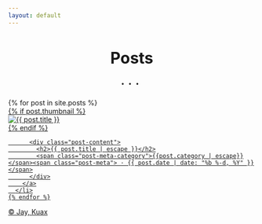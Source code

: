 ```yaml
---
layout: default
---
```


<div class="home">
  <h1 class="page-heading">Posts</h1>

  <ul class="post-list">
    {% for post in site.posts %}
      <li>
        <a class="post-list-item" href="{{ post.url | relative_url }}">
          <!-- 썸네일이 있을 경우 표시되는 이미지 박스 -->
          {% if post.thumbnail %}
            <div class="post-thumbnail">
              <img src="{{ post.thumbnail | relative_url }}" alt="{{ post.title }}">
            </div>
          {% endif %}

          <div class="post-content">
            <h2>{{ post.title | escape }}</h2>
            <span class="post-meta-category">{{post.category | escape}}</span><span class="post-meta"> · {{ post.date | date: "%b %-d, %Y" }}</span>
          </div>
        </a>
      </li>
    {% endfor %}
  </ul>
</div>

<div class="footer">
    © Jay, Kuax
</div>

<style>
    .home { max-width: 720px; margin: 0 auto; }
    .page-heading { font-family: var(--header-font), serif; font-size: 2rem; padding-bottom: 0em; text-align: center;}
    .page-heading::after {
        content: '...';
        display: block;
        text-align: center;
        color: var(--accent-color);
        font-family: var(--body-font);
        font-weight: 600;
        font-size: 1.5rem;
        letter-spacing: 0.3em; /* 점 사이의 간격 */
        padding: 0;
        margin-top: 0.5em; /* 제목과 점 구분선 사이의 간격 */
    }
    .post-list { list-style: none; padding-left: 0; }
    .post-list h2 { margin-top: 0.2em; font-family: 'Noto Serif KR', serif; }
    .post-link { text-decoration: none; color: var(--text-color); font-size: 1.5rem; }
    .post-link:hover { text-decoration: underline; }
    .rss-subscribe { font-size: 0.9rem; color: var(--accent-color); }
</style>
